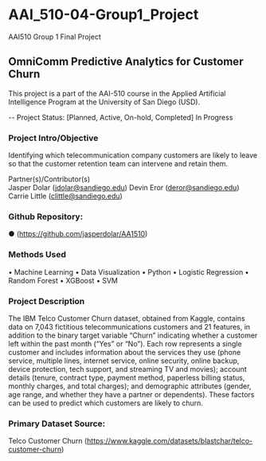 # AAI_510-04-Group1_Project

AAI510 Group 1 Final Project

## OmniComm Predictive Analytics for Customer Churn

This project is a part of the AAI-510 course in the Applied Artificial Intelligence Program at the University of San Diego (USD). 

-- Project Status: [Planned, Active, On-hold, Completed]
In Progress

### Project Intro/Objective

Identifying which telecommunication company customers are likely to leave so that the customer retention team can intervene and retain them.


Partner(s)/Contributor(s)  
Jasper Dolar (jdolar@sandiego.edu)
Devin Eror (deror@sandiego.edu)
Carrie Little (clittle@sandiego.edu)

### Github Repository: 
●	(https://github.com/jasperdolar/AA1510)

### Methods Used
•	Machine Learning
•	Data Visualization
•	Python
•	Logistic Regression 
•	Random Forest 
•	XGBoost 
•	SVM

### Project Description
The IBM Telco Customer Churn dataset, obtained from Kaggle, contains data on 7,043 fictitious telecommunications customers and 21 features, in addition to the binary target variable “Churn” indicating whether a customer left within the past month (“Yes” or “No”). Each row represents a single customer and includes information about the services they use (phone service, multiple lines, internet service, online security, online backup, device protection, tech support, and streaming TV and movies); account details (tenure, contract type, payment method, paperless billing status, monthly charges, and total charges); and demographic attributes (gender, age range, and whether they have a partner or dependents). These factors can be used to predict which customers are likely to churn.

### Primary Dataset Source: 
Telco Customer Churn
(https://www.kaggle.com/datasets/blastchar/telco-customer-churn)
